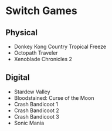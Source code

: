 # Switch Games
## Physical
- Donkey Kong Country Tropical Freeze
- Octopath Traveler
- Xenoblade Chronicles 2
## Digital
- Stardew Valley
- Bloodstained: Curse of the Moon
- Crash Bandicoot 1
- Crash Bandicoot 2
- Crash Bandicoot 3
- Sonic Mania